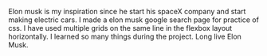 Elon musk is my inspiration since he start his spaceX company and start making electric cars. I made a elon musk google search page for practice of css. I have used multiple grids on the same line in the flexbox layout horizontally. I learned so many things during the project. Long live Elon Musk.
